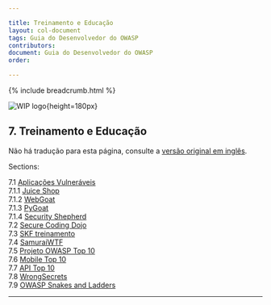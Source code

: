 ```yaml
---

title: Treinamento e Educação
layout: col-document
tags: Guia do Desenvolvedor do OWASP
contributors:
document: Guia do Desenvolvedor do OWASP
order:

---
```


{% include breadcrumb.html %}

![WIP logo](../../../assets/images/dg_wip.png "Trabalho em andamento"){height=180px}

## 7. Treinamento e Educação

Não há tradução para esta página, consulte a [versão original em inglês][release0900].

Sections:

7.1 [Aplicações Vulneráveis](#aplicações-vulneráveis)  
7.1.1 [Juice Shop](#juice-shop)  
7.1.2 [WebGoat](#webgoat)  
7.1.3 [PyGoat](#pygoat)  
7.1.4 [Security Shepherd](#security-shepherd)  
7.2 [Secure Coding Dojo](#secure-coding-dojo)  
7.3 [SKF treinamento](#skf-treinamento)  
7.4 [SamuraiWTF](#samuraiwtf)  
7.5 [Projeto OWASP Top 10](#projeto-owasp-top-ten)  
7.6 [Mobile Top 10](#mobile-top-ten)  
7.7 [API Top 10](#api-top-ten)  
7.8 [WrongSecrets](#wrongsecrets)  
7.9 [OWASP Snakes and Ladders](#owasp-snakes-and-ladders)  

----

[release0900]: https://github.com/OWASP/www-project-developer-guide/blob/main/draft/09-training-education/toc.md
